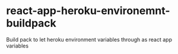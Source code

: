 # react-app-heroku-environemnt-buildpack

Build pack to let heroku environment variables through as react app variables
